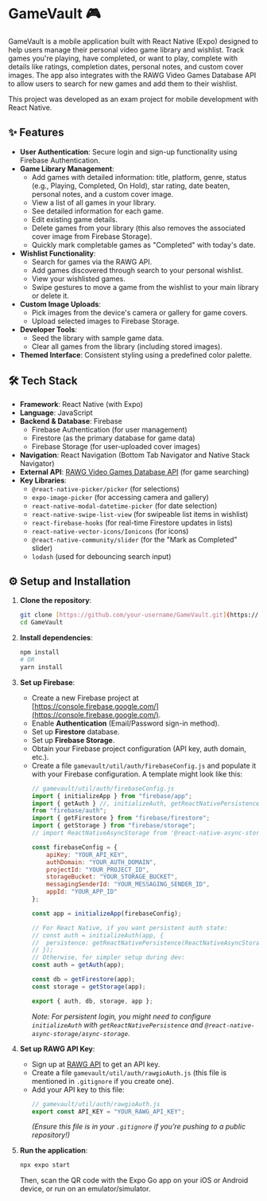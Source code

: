 # GameVault 🎮

GameVault is a mobile application built with React Native (Expo) designed to help users manage their personal video game library and wishlist. Track games you're playing, have completed, or want to play, complete with details like ratings, completion dates, personal notes, and custom cover images. The app also integrates with the RAWG Video Games Database API to allow users to search for new games and add them to their wishlist.

This project was developed as an exam project for mobile development with React Native.

## ✨ Features

* **User Authentication**: Secure login and sign-up functionality using Firebase Authentication.
* **Game Library Management**:
    * Add games with detailed information: title, platform, genre, status (e.g., Playing, Completed, On Hold), star rating, date beaten, personal notes, and a custom cover image.
    * View a list of all games in your library.
    * See detailed information for each game.
    * Edit existing game details.
    * Delete games from your library (this also removes the associated cover image from Firebase Storage).
    * Quickly mark completable games as "Completed" with today's date.
* **Wishlist Functionality**:
    * Search for games via the RAWG API.
    * Add games discovered through search to your personal wishlist.
    * View your wishlisted games.
    * Swipe gestures to move a game from the wishlist to your main library or delete it.
* **Custom Image Uploads**:
    * Pick images from the device's camera or gallery for game covers.
    * Upload selected images to Firebase Storage.
* **Developer Tools**:
    * Seed the library with sample game data.
    * Clear all games from the library (including stored images).
* **Themed Interface**: Consistent styling using a predefined color palette.

## 🛠️ Tech Stack

* **Framework**: React Native (with Expo)
* **Language**: JavaScript
* **Backend & Database**: Firebase
    * Firebase Authentication (for user management)
    * Firestore (as the primary database for game data)
    * Firebase Storage (for user-uploaded cover images)
* **Navigation**: React Navigation (Bottom Tab Navigator and Native Stack Navigator)
* **External API**: [RAWG Video Games Database API](https://rawg.io/apidocs) (for game searching)
* **Key Libraries**:
    * `@react-native-picker/picker` (for selections)
    * `expo-image-picker` (for accessing camera and gallery)
    * `react-native-modal-datetime-picker` (for date selection)
    * `react-native-swipe-list-view` (for swipeable list items in wishlist)
    * `react-firebase-hooks` (for real-time Firestore updates in lists)
    * `react-native-vector-icons/Ionicons` (for icons)
    * `@react-native-community/slider` (for the "Mark as Completed" slider)
    * `lodash` (used for debouncing search input)

## ⚙️ Setup and Installation

1.  **Clone the repository**:
    ```bash
    git clone [https://github.com/your-username/GameVault.git](https://github.com/your-username/GameVault.git)
    cd GameVault
    ```
2.  **Install dependencies**:
    ```bash
    npm install
    # OR
    yarn install
    ```
3.  **Set up Firebase**:
    * Create a new Firebase project at [https://console.firebase.google.com/](https://console.firebase.google.com/).
    * Enable **Authentication** (Email/Password sign-in method).
    * Set up **Firestore** database.
    * Set up **Firebase Storage**.
    * Obtain your Firebase project configuration (API key, auth domain, etc.).
    * Create a file `gamevault/util/auth/firebaseConfig.js` and populate it with your Firebase configuration. A template might look like this:
        ```javascript
        // gamevault/util/auth/firebaseConfig.js
        import { initializeApp } from "firebase/app";
        import { getAuth } //, initializeAuth, getReactNativePersistence 
        from "firebase/auth";
        import { getFirestore } from "firebase/firestore";
        import { getStorage } from "firebase/storage";
        // import ReactNativeAsyncStorage from '@react-native-async-storage/async-storage'; // If needed for auth persistence

        const firebaseConfig = {
            apiKey: "YOUR_API_KEY",
            authDomain: "YOUR_AUTH_DOMAIN",
            projectId: "YOUR_PROJECT_ID",
            storageBucket: "YOUR_STORAGE_BUCKET",
            messagingSenderId: "YOUR_MESSAGING_SENDER_ID",
            appId: "YOUR_APP_ID"
        };

        const app = initializeApp(firebaseConfig);

        // For React Native, if you want persistent auth state:
        // const auth = initializeAuth(app, {
        //  persistence: getReactNativePersistence(ReactNativeAsyncStorage)
        // });
        // Otherwise, for simpler setup during dev:
        const auth = getAuth(app);

        const db = getFirestore(app);
        const storage = getStorage(app);

        export { auth, db, storage, app };
        ```
        *Note: For persistent login, you might need to configure `initializeAuth` with `getReactNativePersistence` and `@react-native-async-storage/async-storage`.*

4.  **Set up RAWG API Key**:
    * Sign up at [RAWG API](https://rawg.io/apidocs) to get an API key.
    * Create a file `gamevault/util/auth/rawgioAuth.js` (this file is mentioned in `.gitignore` if you create one).
    * Add your API key to this file:
        ```javascript
        // gamevault/util/auth/rawgioAuth.js
        export const API_KEY = "YOUR_RAWG_API_KEY";
        ```
        *(Ensure this file is in your `.gitignore` if you're pushing to a public repository!)*

5.  **Run the application**:
    ```bash
    npx expo start
    ```
    Then, scan the QR code with the Expo Go app on your iOS or Android device, or run on an emulator/simulator.